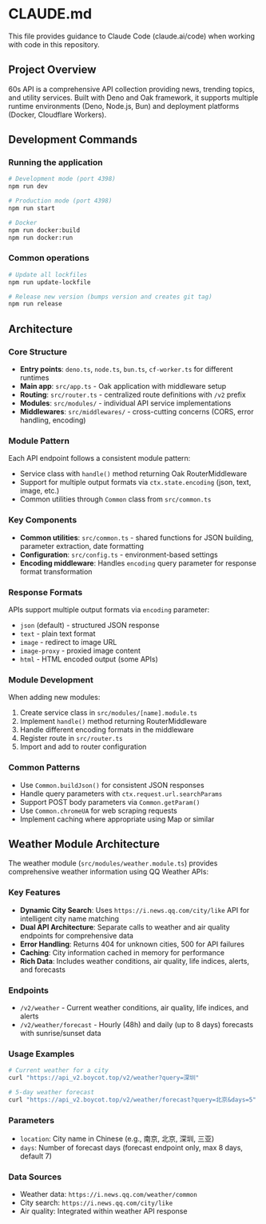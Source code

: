 # CLAUDE.md

This file provides guidance to Claude Code (claude.ai/code) when working with code in this repository.

## Project Overview

60s API is a comprehensive API collection providing news, trending topics, and utility services. Built with Deno and Oak framework, it supports multiple runtime environments (Deno, Node.js, Bun) and deployment platforms (Docker, Cloudflare Workers).

## Development Commands

### Running the application
```bash
# Development mode (port 4398)
npm run dev

# Production mode (port 4398) 
npm run start

# Docker
npm run docker:build
npm run docker:run
```

### Common operations
```bash
# Update all lockfiles
npm run update-lockfile

# Release new version (bumps version and creates git tag)
npm run release
```

## Architecture

### Core Structure
- **Entry points**: `deno.ts`, `node.ts`, `bun.ts`, `cf-worker.ts` for different runtimes
- **Main app**: `src/app.ts` - Oak application with middleware setup
- **Routing**: `src/router.ts` - centralized route definitions with `/v2` prefix
- **Modules**: `src/modules/` - individual API service implementations
- **Middlewares**: `src/middlewares/` - cross-cutting concerns (CORS, error handling, encoding)

### Module Pattern
Each API endpoint follows a consistent module pattern:
- Service class with `handle()` method returning Oak RouterMiddleware
- Support for multiple output formats via `ctx.state.encoding` (json, text, image, etc.)
- Common utilities through `Common` class from `src/common.ts`

### Key Components
- **Common utilities**: `src/common.ts` - shared functions for JSON building, parameter extraction, date formatting
- **Configuration**: `src/config.ts` - environment-based settings
- **Encoding middleware**: Handles `encoding` query parameter for response format transformation

### Response Formats
APIs support multiple output formats via `encoding` parameter:
- `json` (default) - structured JSON response
- `text` - plain text format
- `image` - redirect to image URL
- `image-proxy` - proxied image content
- `html` - HTML encoded output (some APIs)

### Module Development
When adding new modules:
1. Create service class in `src/modules/[name].module.ts`
2. Implement `handle()` method returning RouterMiddleware
3. Handle different encoding formats in the middleware
4. Register route in `src/router.ts`
5. Import and add to router configuration

### Common Patterns
- Use `Common.buildJson()` for consistent JSON responses
- Handle query parameters with `ctx.request.url.searchParams`
- Support POST body parameters via `Common.getParam()`
- Use `Common.chromeUA` for web scraping requests
- Implement caching where appropriate using Map or similar

## Weather Module Architecture

The weather module (`src/modules/weather.module.ts`) provides comprehensive weather information using QQ Weather APIs:

### Key Features
- **Dynamic City Search**: Uses `https://i.news.qq.com/city/like` API for intelligent city name matching
- **Dual API Architecture**: Separate calls to weather and air quality endpoints for comprehensive data
- **Error Handling**: Returns 404 for unknown cities, 500 for API failures
- **Caching**: City information cached in memory for performance
- **Rich Data**: Includes weather conditions, air quality, life indices, alerts, and forecasts

### Endpoints
- `/v2/weather` - Current weather conditions, air quality, life indices, and alerts
- `/v2/weather/forecast` - Hourly (48h) and daily (up to 8 days) forecasts with sunrise/sunset data

### Usage Examples
```bash
# Current weather for a city
curl "https://api_v2.boycot.top/v2/weather?query=深圳"

# 5-day weather forecast
curl "https://api_v2.boycot.top/v2/weather/forecast?query=北京&days=5"
```

### Parameters
- `location`: City name in Chinese (e.g., 南京, 北京, 深圳, 三亚)
- `days`: Number of forecast days (forecast endpoint only, max 8 days, default 7)

### Data Sources
- Weather data: `https://i.news.qq.com/weather/common`
- City search: `https://i.news.qq.com/city/like`
- Air quality: Integrated within weather API response
